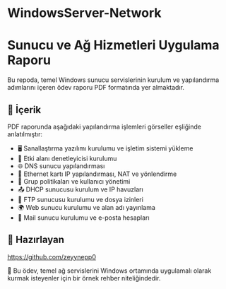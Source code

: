 # WindowsServer-Network
# Sunucu ve Ağ Hizmetleri Uygulama Raporu

Bu repoda, temel Windows sunucu servislerinin kurulum ve yapılandırma adımlarını içeren ödev raporu PDF formatında yer almaktadır.

## 🧾 İçerik

PDF raporunda aşağıdaki yapılandırma işlemleri görseller eşliğinde anlatılmıştır:

- 🖥️ Sanallaştırma yazılımı kurulumu ve işletim sistemi yükleme
- 🧩 Etki alanı denetleyicisi kurulumu
- 🌐 DNS sunucu yapılandırması
- 📡 Ethernet kartı IP yapılandırması, NAT ve yönlendirme
- 👥 Grup politikaları ve kullanıcı yönetimi
- 📤 DHCP sunucusu kurulum ve IP havuzları
- 📁 FTP sunucusu kurulumu ve dosya izinleri
- 🌍 Web sunucu kurulumu ve alan adı yayınlama
- 📧 Mail sunucu kurulumu ve e-posta hesapları

## 👤 Hazırlayan

https://github.com/zeyynepp0

📘 Bu ödev, temel ağ servislerini Windows ortamında uygulamalı olarak kurmak isteyenler için bir örnek rehber niteliğindedir.
